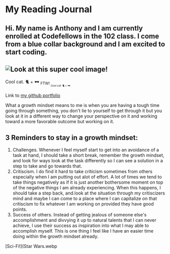 # My Reading Journal

## Hi. My name is Anthony and I am currently enrolled at Codefellows in the 102 class. I come from a blue collar background and I am excited to start coding.

## ![Look at this super cool image!](https://steamuserimages-a.akamaihd.net/ugc/1644340994747007967/853B20CD7694F5CF40E83AAC670572A3FE1E3D35/?imw=637&imh=358&ima=fit&impolicy=Letterbox&imcolor=%23000000&letterbox=true)

Cool cat. 🐈 + 🕶️ 
<sub> FTW!<sub/> 
 <sub>_Cool cat._ 🐈 + 🕶️<sub/>

 Link to [my github portfolio](https://github.com/anthonymbro)
 
 What a growth mindset means to me is when you are having a tough time going through something, you don't lie to yourself to get through it but you look at it in a different way to change your perspective on it and working toward a more favorable outcome but working on it.
 
## 3 Reminders to stay in a growth mindset:
 
 1. Challenges. Whenever I feel myself start to get into an avoidance of a task at hand, I should take a short break, remember the growth mindset, and look for ways look at the task differently so I can see a solution in a step to take and go towards that.
 2. Critiscism. I do find it hard to take criticism sometimes from others especially when I am putting out alot of effort. A lot of times we tend to take things negatively as if it is just another bothersome moment on top of the negative things I am already experiencing. When this happens, I should take a step back, and.look at the situation through my critiscizers mind and maybe I can come to a place where I can capitalize on that critiscism to fix whatever I am working on provided they have good points.
 3. Success of others. Instead of getting jealous of someone else's accomplishment and divvying it up to natural talents that I can never achieve, I use their success as inspiration into what I may able to accomplish myself. This is one thing I feel like I have an easier time doing within the growth mindset already.

 [Sci-Fi!](Star Wars.webp
